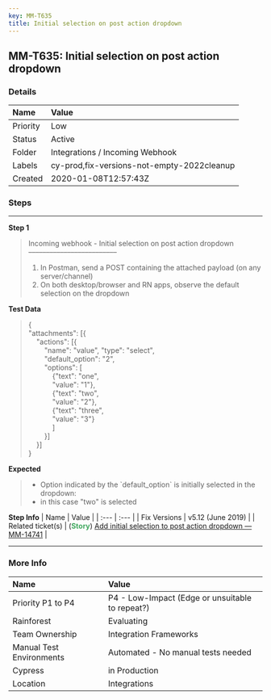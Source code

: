 ```yaml
---
key: MM-T635
title: Initial selection on post action dropdown
---
```


## MM-T635: Initial selection on post action dropdown

### Details

| Name     | Value                                      |
| :------- | :----------------------------------------- |
| Priority | Low                                        |
| Status   | Active                                     |
| Folder   | Integrations / Incoming Webhook            |
| Labels   | cy-prod,fix-versions-not-empty-2022cleanup |
| Created  | 2020-01-08T12:57:43Z                       |

### Steps

<hr/>

**Step 1**

> <article>Incoming webhook - Initial selection on post action dropdown<br>–––––––––––––––––––––––––<ol><li>In Postman, send a POST containing the attached payload (on any server/channel)</li><li>On both desktop/browser and RN apps, observe the default selection on the dropdown</li></ol></article>

**Test Data**

> <article>{<br>"attachments": [{<br>&nbsp; &nbsp;&nbsp;"actions": [{<br>&nbsp; &nbsp; &nbsp; &nbsp;&nbsp;"name": "value", "type": "select",<br>&nbsp; &nbsp; &nbsp; &nbsp;&nbsp;"default_option": "2",<br>&nbsp; &nbsp; &nbsp; &nbsp;&nbsp;"options": [<br>&nbsp; &nbsp; &nbsp; &nbsp; &nbsp; &nbsp;&nbsp;{"text": "one",<br>&nbsp; &nbsp; &nbsp; &nbsp; &nbsp; &nbsp;&nbsp;"value": "1"},<br>&nbsp; &nbsp; &nbsp; &nbsp; &nbsp; &nbsp;&nbsp;{"text": "two",<br>&nbsp; &nbsp; &nbsp; &nbsp; &nbsp; &nbsp;&nbsp;"value": "2"},<br>&nbsp; &nbsp; &nbsp; &nbsp; &nbsp; &nbsp;&nbsp;{"text": "three",<br>&nbsp; &nbsp; &nbsp; &nbsp; &nbsp; &nbsp;&nbsp;"value": "3"}<br>&nbsp; &nbsp; &nbsp; &nbsp; &nbsp; &nbsp;&nbsp;]<br>&nbsp; &nbsp; &nbsp; &nbsp;&nbsp;}]<br>&nbsp; &nbsp;&nbsp;}]<br>}</article>

**Expected**

> <article><ul><li>Option indicated by the `default_option` is initially selected in the dropdown:</li><li>in this case "two" is selected</li></ul></article>

**Step Info**
| Name | Value |
| :--- | :--- |
| Fix Versions | v5.12 (June 2019) |
| Related ticket(s) | (<strong><span style="color: rgb(65, 168, 95);">Story</span></strong>)&nbsp;<a href="https://mattermost.atlassian.net/browse/MM-14741">Add initial selection to post action dropdown — MM-14741</a> |

<hr/>

### More Info

| Name                     | Value                                           |
| :----------------------- | :---------------------------------------------- |
| Priority P1 to P4        | P4 - Low-Impact (Edge or unsuitable to repeat?) |
| Rainforest               | Evaluating                                      |
| Team Ownership           | Integration Frameworks                          |
| Manual Test Environments | Automated - No manual tests needed              |
| Cypress                  | in Production                                   |
| Location                 | Integrations                                    |
